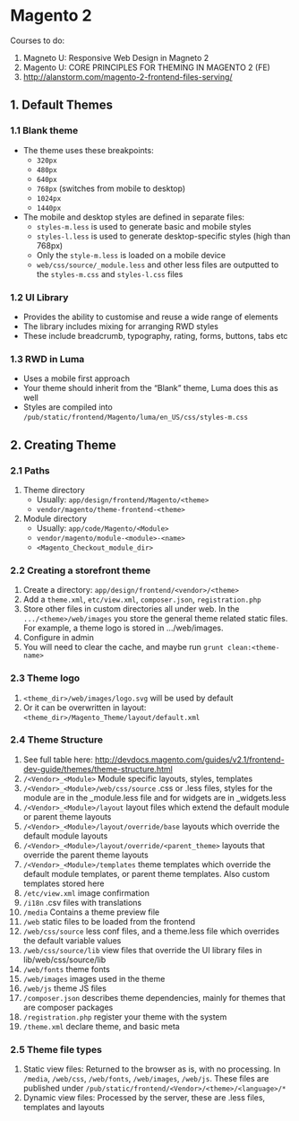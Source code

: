 # Magento 2

Courses to do:
1. Magneto U: Responsive Web Design in Magneto 2
2. Magento U: CORE PRINCIPLES FOR THEMING IN MAGENTO 2 (FE)
3. http://alanstorm.com/magento-2-frontend-files-serving/

## 1. Default Themes
### 1.1 Blank theme
* The theme uses these breakpoints:
    * `320px`
    * `480px`
    * `640px`
    * `768px` (switches from mobile to desktop)
    * `1024px`
    * `1440px`
* The mobile and desktop styles are defined in separate files:
    * `styles-m.less` is used to generate basic and mobile styles
    * `styles-l.less` is used to generate desktop-specific styles (high than 768px)
    * Only the `style-m.less` is loaded on a mobile device
    * `web/css/source/_module.less` and other less files are outputted to the `styles-m.css` and `styles-l.css` files

### 1.2 UI Library
* Provides the ability to customise and reuse a wide range of elements
* The library includes mixing for arranging RWD styles
* These include breadcrumb, typography, rating, forms, buttons, tabs etc

### 1.3 RWD in Luma
* Uses a mobile first approach
* Your theme should inherit from the “Blank” theme, Luma does this as well
* Styles are compiled into `/pub/static/frontend/Magento/luma/en_US/css/styles-m.css`


## 2. Creating Theme
### 2.1 Paths
1. Theme directory
    * Usually: `app/design/frontend/Magento/<theme>`
    * `vendor/magento/theme-frontend-<theme>`
2. Module directory
    * Usually: `app/code/Magento/<Module>`
    * `vendor/magento/module-<module>-<name>`
    * `<Magento_Checkout_module_dir>`

### 2.2 Creating a storefront theme
1. Create a directory: `app/design/frontend/<vendor>/<theme>`
2. Add a `theme.xml`, `etc/view.xml`, `composer.json`, `registration.php`
3. Store other files in custom directories all under web. In the `.../<theme>/web/images` you store the general theme related static files. For example, a theme logo is stored in ...<theme>/web/images.
4. Configure in admin
5. You will need to clear the cache, and maybe run `grunt clean:<theme-name>`

### 2.3 Theme logo
1. `<theme_dir>/web/images/logo.svg` will be used by default
2. Or it can be overwritten in layout: `<theme_dir>/Magento_Theme/layout/default.xml`

### 2.4 Theme Structure
1. See full table here: http://devdocs.magento.com/guides/v2.1/frontend-dev-guide/themes/theme-structure.html
2. `/<Vendor>_<Module>`    Module specific layouts, styles, templates
3. `/<Vendor>_<Module>/web/css/source`  .css or .less files, styles for the module are in the _module.less file and for widgets are in _widgets.less
4. `/<Vendor>_<Module>/layout`    layout files which extend the default module or parent theme layouts
5. `/<Vendor>_<Module>/layout/override/base`    layouts which override the default module layouts
6. `/<Vendor>_<Module>/layout/override/<parent_theme>`   layouts that override the parent theme layouts
7. `/<Vendor>_<Module>/templates`   theme templates which override the default module templates, or parent theme templates. Also custom templates stored here
8. `/etc/view.xml`   image confirmation
9. `/i18n`  .csv files with translations
10. `/media`   Contains a theme preview file
11. `/web`   static files to be loaded from the frontend
12. `/web/css/source`   less conf files, and a theme.less file which overrides the default variable values
13. `/web/css/source/lib`   view files that override the UI library files in lib/web/css/source/lib
14. `/web/fonts`   theme fonts
15. `/web/images`   images used in the theme
16. `/web/js`   theme JS files
17. `/composer.json`   describes theme dependencies, mainly for themes that are composer packages
18. `/registration.php`   register your theme with the system
19. `/theme.xml`   declare theme, and basic meta

### 2.5 Theme file types
1. Static view files: Returned to the browser as is, with no processing. In `/media`, `/web/css`, `/web/fonts`, `/web/images`, `/web/js`. These files are published under `/pub/static/frontend/<Vendor>/<theme>/<language>/*`
2. Dynamic view files: Processed by the server, these are .less files, templates and layouts
